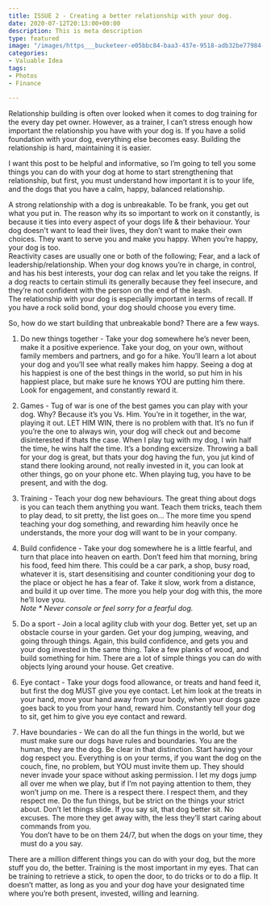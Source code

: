```yaml
---
title: ISSUE 2 - Creating a better relationship with your dog.
date: 2020-07-12T20:13:00+00:00
description: This is meta description
type: featured
image: "/images/https___bucketeer-e05bbc84-baa3-437e-9518-adb32be77984-s3-amazonaws-com_public_images_e38570d2-19fc-496d-adc8-b8de36af4e55_1280x960_1_504x589.jpeg"
categories:
- Valuable Idea
tags:
- Photos
- Finance

---
```

Relationship building is often over looked when it comes to dog training for the every day pet owner. However, as a trainer, I can’t stress enough how important the relationship you have with your dog is. If you have a solid foundation with your dog, everything else becomes easy. Building the relationship is hard, maintaining it is easier.

I want this post to be helpful and informative, so I’m going to tell you some things you can do with your dog at home to start strengthening that relationship, but first, you must understand how important it is to your life, and the dogs that you have a calm, happy, balanced relationship.

A strong relationship with a dog is unbreakable. To be frank, you get out what you put in. The reason why its so important to work on it constantly, is because it ties into every aspect of your dogs life & their behaviour. Your dog doesn't want to lead their lives, they don’t want to make their own choices. They want to serve you and make you happy. When you’re happy, your dog is too.  
Reactivity cases are usually one or both of the following; Fear, and a lack of leadership/relationship. When your dog knows you’re in charge, in control, and has his best interests, your dog can relax and let you take the reigns. If a dog reacts to certain stimuli its generally because they feel insecure, and they’re not confident with the person on the end of the leash.  
The relationship with your dog is especially important in terms of recall. If you have a rock solid bond, your dog should choose you every time.

So, how do we start building that unbreakable bond? There are a few ways.

1) Do new things together - Take your dog somewhere he’s never been, make it a positive experience. Take your dog, on your own, without family members and partners, and go for a hike. You’ll learn a lot about your dog and you’ll see what really makes him happy. Seeing a dog at his happiest is one of the best things in the world, so put him in his happiest place, but make sure he knows YOU are putting him there. Look for engagement, and constantly reward it.

2) Games - Tug of war is one of the best games you can play with your dog. Why? Because it’s you Vs. Him. You’re in it together, in the war, playing it out. LET HIM WIN, there is no problem with that. It’s no fun if you’re the one to always win, your dog will check out and become disinterested if thats the case. When I play tug with my dog, I win half the time, he wins half the time. It’s a bonding excersize. Throwing a ball for your dog is great, but thats your dog having the fun, you jut kind of stand there looking around, not really invested in it, you can look at other things, go on your phone etc. When playing tug, you have to be present, and with the dog.

3) Training - Teach your dog new behaviours. The great thing about dogs is you can teach them anything you want. Teach them tricks, teach them to play dead, to sit pretty, the list goes on… The more time you spend teaching your dog something, and rewarding him heavily once he understands, the more your dog will want to be in your company.

4) Build confidence - Take your dog somewhere he is a little fearful, and turn that place into heaven on earth. Don’t feed him that morning, bring his food, feed him there. This could be a car park, a shop, busy road, whatever it is, start desensitising and counter conditioning your dog to the place or object he has a fear of. Take it slow, work from a distance, and build it up over time. The more you help your dog with this, the more he’ll love you.  
_Note * Never console or feel sorry for a fearful dog._

5) Do a sport - Join a local agility club with your dog. Better yet, set up an obstacle course in your garden. Get your dog jumping, weaving, and going through things. Again, this build confidence, and gets you and your dog invested in the same thing. Take a few planks of wood, and build something for him. There are a lot of simple things you can do with objects lying around your house. Get creative.

6) Eye contact - Take your dogs food allowance, or treats and hand feed it, but first the dog MUST give you eye contact. Let him look at the treats in your hand, move your hand away from your body, when your dogs gaze goes back to you from your hand, reward him. Constantly tell your dog to sit, get him to give you eye contact and reward.

7) Have boundaries - We can do all the fun things in the world, but we must make sure our dogs have rules and boundaries. You are the human, they are the dog. Be clear in that distinction. Start having your dog respect you. Everything is on your terms, if you want the dog on the couch, fine, no problem, but YOU must invite them up. They should never invade your space without asking permission. I let my dogs jump all over me when we play, but if I’m not paying attention to them, they won’t jump on me. There is a respect there. I respect them, and they respect me. Do the fun things, but be strict on the things your strict about. Don’t let things slide. If you say sit, that dog better sit. No excuses. The more they get away with, the less they’ll start caring about commands from you.  
You don’t have to be on them 24/7, but when the dogs on your time, they must do a you say.

There are a million different things you can do with your dog, but the more stuff you do, the better. Training is the most important in my eyes. That can be training to retrieve a stick, to open the door, to do tricks or to do a flip. It doesn’t matter, as long as you and your dog have your designated time where you’re both present, invested, willing and learning.